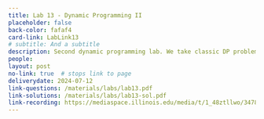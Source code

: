 ```yaml
---
title: Lab 13 - Dynamic Programming II
placeholder: false
back-color: fafaf4
card-link: LabLink13
# subtitle: And a subtitle
description: Second dynamic programming lab. We take classic DP problems and explain them in a new way. 
people:
layout: post
no-link: true  # stops link to page 
deliverydate: 2024-07-12
link-questions: /materials/labs/lab13.pdf
link-solutions: /materials/labs/lab13-sol.pdf
link-recording: https://mediaspace.illinois.edu/media/t/1_48ztllwo/347892222
---
```










